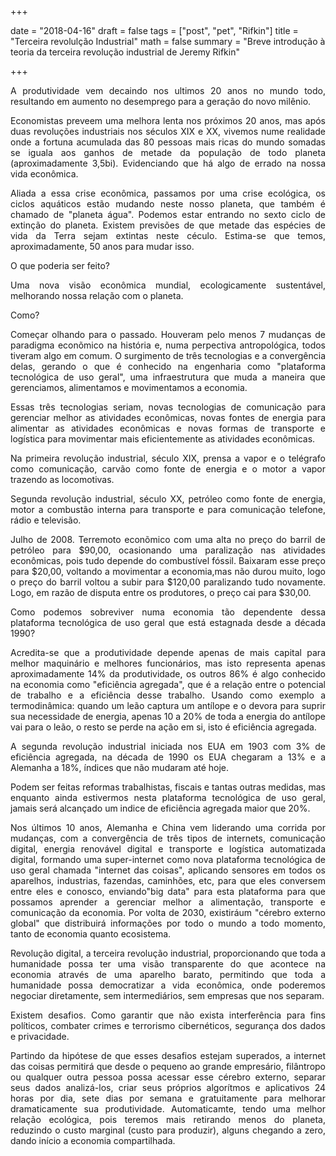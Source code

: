 +++

date = "2018-04-16"
draft = false
tags = ["post", "pet", "Rifkin"]
title = "Terceira revolulção Industrial"
math = false
summary = "Breve introdução à teoria da terceira revolução industrial de Jeremy Rifkin"

+++

<p align="justify">A produtividade vem decaindo nos ultimos 20 anos no mundo todo, 
resultando em aumento no desemprego para a geração do novo milênio.</p>

<p align="justify">Economistas preveem uma melhora lenta nos próximos 20 anos, mas após duas
revoluções industriais nos séculos XIX e XX, vivemos nume realidade onde
a fortuna acumulada das 80 pessoas mais ricas do mundo somadas se iguala 
aos ganhos de metade da população de todo planeta (aproximadamente 3,5bi).
Evidenciando que há algo de errado na nossa vida econômica.</p>

<p align="justify">Aliada a essa crise econômica, passamos por uma crise ecológica, os 
ciclos aquáticos estão mudando neste nosso planeta, que também é chamado
de "planeta água". Podemos estar entrando no sexto ciclo de extinção do 
planeta. Existem previsões de que metade das espécies de vida da Terra 
sejam extintas neste céculo. Estima-se que temos, aproximadamente, 50 
anos para mudar isso.</p>

<p align="justify">O que poderia ser feito?</p>

<p align="justify">Uma nova visão econômica mundial, ecologicamente sustentável, melhorando 
nossa relação com o planeta.</p>

<p align="justify">Como?</p> 

<p align="justify">Começar olhando para o passado. Houveram pelo menos 7 mudanças de 
paradigma econõmico na história e, numa perpectiva antropológica, todos 
tiveram algo em comum. O surgimento de três tecnologias e a convergência 
delas, gerando o que é conhecido na engenharia como "plataforma 
tecnológica de uso geral", uma infraestrutura que muda a maneira que 
gerenciamos, alimentamos e movimentamos a economia.</p>

<p align="justify">Essas três tecnologias seriam, novas tecnologias de comunicação para 
gerenciar melhor as atividades econômicas, novas fontes de energia para 
alimentar as atividades econômicas e novas formas de transporte e 
logística para movimentar mais eficientemente as atividades econômicas.</p>

<p align="justify">Na primeira revolução industrial, século XIX, prensa a vapor e o 
telégrafo como comunicação, carvão como fonte de energia e o motor a 
vapor trazendo as locomotivas.</p>

<p align="justify">Segunda revolução industrial, século XX, petróleo como fonte de energia,
motor a combustão interna para transporte e para comunicação telefone, 
rádio e televisão.</p>

<p align="justify">Julho de 2008. Terremoto econõmico com uma alta no preço do barril de 
petróleo para $90,00, ocasionando uma paralização nas atividades 
econômicas, pois tudo depende do combustível fóssil. Baixaram esse preço 
para $20,00, voltando a movimentar a economia,mas não durou muito, logo 
o preço do barril voltou a subir para $120,00 paralizando tudo novamente. 
Logo, em razão de disputa entre os produtores, o preço cai para $30,00.</p>

<p align="justify">Como podemos sobreviver numa economia tão dependente dessa plataforma 
tecnológica de uso geral que está estagnada desde a década 1990?</p>

<p align="justify">Acredita-se que a produtividade depende apenas de mais capital para 
melhor maquinário e melhores funcionários, mas isto representa apenas 
aproximadamente 14% da produtividade, os outros 86% é algo conhecido na 
economia como "eficiência agregada", que é a relação entre o potencial 
de trabalho e a eficiência desse trabalho. Usando como exemplo a 
termodinâmica: quando um leão captura um antílope e o devora para suprir 
sua necessidade de energia, apenas 10 a 20% de toda a energia do 
antílope vai para o leão, o resto se perde na ação em si, isto é 
eficiência agregada.</p>

<p align="justify">A segunda revolução industrial iniciada nos EUA em 1903 com 3% de 
eficiência agregada, na década de 1990 os EUA chegaram a 13% e a 
Alemanha a 18%, índices que não mudaram até hoje.</p>

<p align="justify">Podem ser feitas reformas trabalhistas, fiscais e tantas outras medidas, 
mas enquanto ainda estivermos nesta plataforma tecnológica de uso geral, 
jamais será alcançado um indice de eficiência agregada maior que 20%.</p>

<p align="justify">Nos últimos 10 anos, Alemanha e China vem liderando uma corrida por 
mudanças, com a convergência de três tipos de internets, comunicação 
digital, energia renovável digital e transporte e logística automatizada 
digital, formando uma super-internet como nova plataforma tecnológica de 
uso geral chamada "internet das coisas", aplicando sensores em todos os 
aparelhos, industrias, fazendas, caminhões, etc, para que eles conversem 
entre eles e conosco, enviando"big data" para esta plataforma para que 
possamos aprender a gerenciar melhor a alimentação, transporte e 
comunicação da economia. Por volta de 2030, existiráum "cérebro externo 
global" que distribuirá informações por todo o mundo a todo momento, 
tanto de economia quanto ecosistema.</p> 

<p align="justify">Revolução digital, a terceira revolução industrial, proporcionando que 
toda a humanidade possa ter uma visão transparente do que acontece na 
economia através de uma aparelho barato, permitindo que toda a 
humanidade possa democratizar a vida econômica, onde poderemos negociar 
diretamente, sem intermediários, sem empresas que nos separam.</p> 

<p align="justify">Existem desafios. Como garantir que não exista interferência para fins 
políticos, combater crimes e terrorismo cibernéticos, segurança dos 
dados e privacidade.</p>

<p align="justify">Partindo da hipótese de que esses desafios estejam superados, a internet 
das coisas permitirá que desde o pequeno ao grande empresário, 
filântropo ou qualquer outra pessoa possa acessar esse cérebro externo, 
separar seus dados analizá-los, criar seus próprios algorítmos e 
aplicativos 24 horas por dia, sete dias por semana e gratuitamente para 
melhorar dramaticamente sua produtividade. Automaticamte, tendo uma 
melhor relação ecológica, pois teremos mais retirando menos do planeta, 
reduzindo o custo marginal (custo para produzir), alguns chegando a zero, 
dando início a economia compartilhada.</p>
